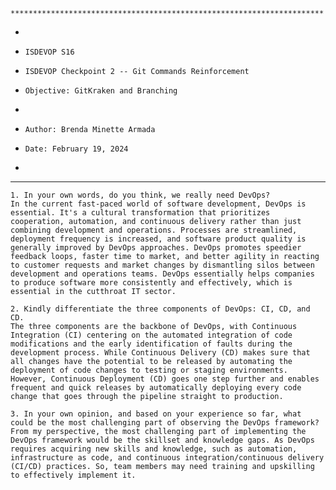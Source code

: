 	**********************************************************************
*
*     ISDEVOP S16
*     ISDEVOP Checkpoint 2 -- Git Commands Reinforcement
*     Objective: GitKraken and Branching
*     
*     Author: Brenda Minette Armada
*     Date: February 19, 2024
*     
**********************************************************************
    
    
    1. In your own words, do you think, we really need DevOps?
    In the current fast-paced world of software development, DevOps is essential. It's a cultural transformation that prioritizes cooperation, automation, and continuous delivery rather than just combining development and operations. Processes are streamlined, deployment frequency is increased, and software product quality is generally improved by DevOps approaches. DevOps promotes speedier feedback loops, faster time to market, and better agility in reacting to customer requests and market changes by dismantling silos between development and operations teams. DevOps essentially helps companies to produce software more consistently and effectively, which is essential in the cutthroat IT sector.

	2. Kindly differentiate the three components of DevOps: CI, CD, and CD.
    The three components are the backbone of DevOps, with Continuous Integration (CI) centering on the automated integration of code modifications and the early identification of faults during the development process. While Continuous Delivery (CD) makes sure that all changes have the potential to be released by automating the deployment of code changes to testing or staging environments. However, Continuous Deployment (CD) goes one step further and enables frequent and quick releases by automatically deploying every code change that goes through the pipeline straight to production.

	3. In your own opinion, and based on your experience so far, what could be the most challenging part of observing the DevOps framework?
    From my perspective, the most challenging part of implementing the DevOps framework would be the skillset and knowledge gaps. As DevOps requires acquiring new skills and knowledge, such as automation, infrastructure as code, and continuous integration/continuous delivery (CI/CD) practices. So, team members may need training and upskilling to effectively implement it.